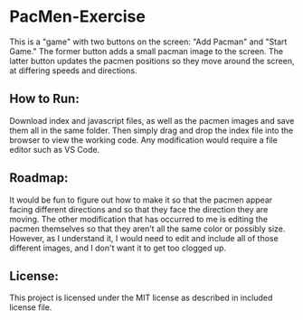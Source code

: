 # PacMen-Exercise

This is a "game" with two buttons on the screen: "Add Pacman" and "Start Game." The former button adds a small pacman image to the screen. The latter button updates the pacmen positions so they move around the screen, at differing speeds and directions.

## How to Run:
Download index and javascript files, as well as the pacmen images and save them all in the same folder. Then simply drag and drop the index file into the browser to view the working code. Any modification would require a file editor such as VS Code.

## Roadmap:
It would be fun to figure out how to make it so that the pacmen appear facing different directions and so that they face the direction they are moving. The other modification that has occurred to me is editing the pacmen themselves so that they aren't all the same color or possibly size. However, as I understand it, I would need to edit and include all of those different images, and I don't want it to get too clogged up.

## License:
This project is licensed under the MIT license as described in included license file.
